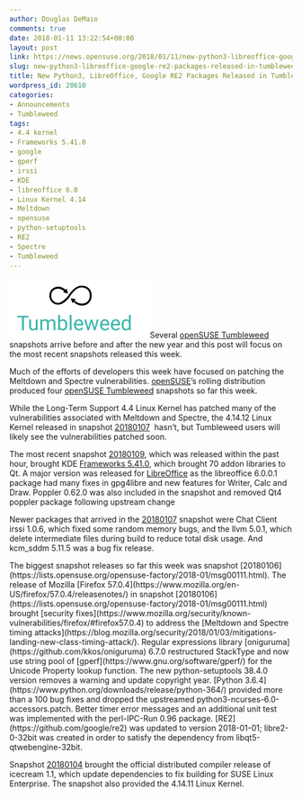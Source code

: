 ```yaml
---
author: Douglas DeMaio
comments: true
date: 2018-01-11 13:22:54+00:00
layout: post
link: https://news.opensuse.org/2018/01/11/new-python3-libreoffice-google-re2-packages-released-in-tumbleweed/
slug: new-python3-libreoffice-google-re2-packages-released-in-tumbleweed
title: New Python3, LibreOffice, Google RE2 Packages Released in Tumbleweed
wordpress_id: 20610
categories:
- Announcements
- Tumbleweed
tags:
- 4.4 kernel
- Frameworks 5.41.0
- google
- gperf
- irssi
- KDE
- libreoffice 6.0
- Linux Kernel 4.14
- Meltdown
- opensuse
- python-setuptools
- RE2
- Spectre
- Tumbleweed
---
```


![](/wp-content/uploads/2016/05/Tumbleweed-black-green-e1484142734195.png)Several [openSUSE Tumbleweed](https://en.opensuse.org/Portal:Tumbleweed) snapshots arrive before and after the new year and this post will focus on the most recent snapshots released this week.

Much of the efforts of developers this week have focused on patching the Meltdown and Spectre vulnerabilities. [openSUSE](https://www.opensuse.org/)’s rolling distribution produced four [openSUSE Tumbleweed](https://en.opensuse.org/Portal:Tumbleweed) snapshots so far this week.

While the Long-Term Support 4.4 Linux Kernel has patched many of the vulnerabilities associated with Meltdown and Spectre, the 4.14.12 Linux Kernel released in snapshot [20180107](https://lists.opensuse.org/opensuse-factory/2018-01/msg00173.html)  hasn’t, but Tumbleweed users will likely see the vulnerabilities patched soon.

The most recent snapshot [20180109](https://lists.opensuse.org/opensuse-factory/2018-01/msg00206.html), which was released within the past hour, brought KDE [Frameworks 5.41.0](https://www.kde.org/announcements/kde-frameworks-5.41.0.php), which brought 70 addon libraries to Qt. A major version was released for [LibreOffice](https://www.libreoffice.org/) as the libreoffice 6.0.0.1 package had many fixes in gpg4libre and new features for Writer, Calc and Draw. Poppler 0.62.0 was also included in the snapshot and removed Qt4 poppler package following upstream change

Newer packages that arrived in the [20180107](https://lists.opensuse.org/opensuse-factory/2018-01/msg00173.html) snapshot were Chat Client irssi 1.0.6, which fixed some random memory bugs, and the llvm 5.0.1, which delete intermediate files during build to reduce total disk usage. And kcm_sddm 5.11.5 was a bug fix release.

<!-- more -->The biggest snapshot releases so far this week was snapshot [20180106](https://lists.opensuse.org/opensuse-factory/2018-01/msg00111.html). The release of Mozilla [Firefox 57.0.4](https://www.mozilla.org/en-US/firefox/57.0.4/releasenotes/) in snapshot [20180106](https://lists.opensuse.org/opensuse-factory/2018-01/msg00111.html) brought [security fixes](https://www.mozilla.org/security/known-vulnerabilities/firefox/#firefox57.0.4) to address the [Meltdown and Spectre timing attacks](https://blog.mozilla.org/security/2018/01/03/mitigations-landing-new-class-timing-attack/). Regular expressions library [oniguruma](https://github.com/kkos/oniguruma) 6.7.0 restructured StackType and now use string pool of [gperf](https://www.gnu.org/software/gperf/) for the Unicode Property lookup function. The new python-setuptools 38.4.0 version removes a warning and update copyright year. [Python 3.6.4](https://www.python.org/downloads/release/python-364/) provided more than a 100 bug fixes and dropped the upstreamed python3-ncurses-6.0-accessors.patch. Better timer error messages and an additional unit test was implemented with the perl-IPC-Run 0.96 package. [RE2](https://github.com/google/re2) was updated to version 2018-01-01; libre2-0-32bit was created in order to satisfy the dependency from libqt5-qtwebengine-32bit.

Snapshot [20180104](https://lists.opensuse.org/opensuse-factory/2018-01/msg00090.html) brought the official distributed compiler release of icecream 1.1, which update dependencies to fix building for SUSE Linux Enterprise. The snapshot also provided the 4.14.11 Linux Kernel.
